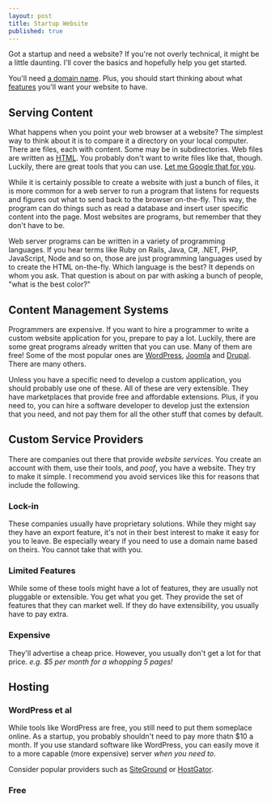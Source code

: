 ```yaml
---
layout: post
title: Startup Website
published: true
---
```



Got a startup and need a website?  If you're not overly technical, it might be a little daunting.  I'll cover the basics and hopefully help you get started.

You'll need [a domain name](/startup-domain-name/).  Plus, you should start thinking about what [features](/your-website-platform/) you'll want your website to have. 

## Serving Content

What happens when you point your web browser at a website? The simplest way to think about it is to compare it a directory on your local computer.  There are files, each with content.  Some may be in subdirectories.  Web files are written as [HTML](http://www.w3schools.com/html/). You probably don't want to write files like that, though.  Luckily, there are great tools that you can use.  [Let me Google that for you](http://lmgtfy.com/?q=free+html+editor).

While it is certainly possible to create a website with just a bunch of files, it is more common for a web server to run a program that listens for requests and figures out what to send back to the browser on-the-fly.  This way, the program can do things such as read a database and insert user specific content into the page.  Most websites are programs, but remember that they don't have to be.

Web server programs can be written in a variety of programming languages.  If you hear terms like Ruby on Rails, Java, C#, .NET, PHP, JavaScript, Node and so on, those are just programming languages used by to create the HTML on-the-fly.  Which language is the best?  It depends on whom you ask. That question is about on par with asking a bunch of people, "what is the best color?" 


## Content Management Systems

Programmers are expensive. If you want to hire a programmer to write a custom website application for you, prepare to pay a lot.  Luckily, there are some great programs already written that you can use.  Many of them are free!  Some of the most popular ones are [WordPress](https://wordpress.org/), [Joomla](http://www.joomla.org/) and [Drupal](https://www.drupal.org/).  There are many others.

Unless you have a specific need to develop a custom application, you should probably use one of these.  All of these are very extensible.  They have marketplaces that provide free and affordable extensions.  Plus, if you need to, you can hire a software developer to develop just the extension that you need, and not pay them for all the other stuff that comes by default.


## Custom Service Providers

There are companies out there that provide _website services_. You create an account with them, use their tools, and _poof_, you have a website. They try to make it simple. I recommend you avoid services like this for reasons that include the following.

### Lock-in

These companies usually have proprietary solutions.  While they might say they have an export feature, it's not in their best interest to make it easy for you to leave.  Be especially weary if you need to use a domain name based on theirs.  You cannot take that with you.

### Limited Features

While some of these tools might have a lot of features, they are usually not pluggable or extensible.  You get what you get.  They provide the set of features that they can market well.  If they do have extensibility, you usually have to pay extra.

### Expensive

They'll advertise a cheap price.  However, you usually don't get a lot for that price. _e.g. $5 per month for a whopping 5 pages!_


## Hosting

### WordPress et al
While tools like WordPress are free, you still need to put them someplace online.  As a startup, you probably shouldn't need to pay more thatn $10 a month.  If you use standard software like WordPress, you can easily move it to a more capable (more expensive) server _when you need to_.

Consider popular providers such as [SiteGround](https://www.siteground.com/) or [HostGator](http://www.hostgator.com/).

### Free

